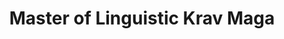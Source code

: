 ---
templateKey: people
name: Taras Mankovski
title: Master of Linguistic Krav Maga
img: /img/taras-mankovski.jpg
bio: Taras is equal part developer, mentor and business person. Since starting to work in the web industry 12 years ago, he helped many developers start and grow careers as frontend engineers. When he's not helping clients or building applications, he's hanging out with his wife in sunny Toronto.
twitter: tarasm
github: taras
---